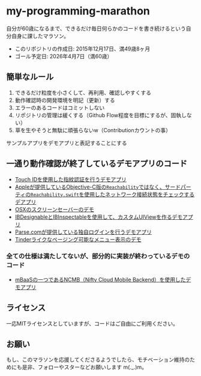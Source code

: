 # my-programming-marathon

自分が60歳になるまで、できるだけ毎日何らかのコードを書き続けるという自分自身に課したマラソン。

- このリポジトリの作成日: 2015年12月17日、満49歳8ヶ月
- ゴール予定日: 2026年4月7日（満60歳）

## 簡単なルール

1. できるだけ粒度を小さくして、再利用、確認しやすくする
2. 動作確認時の開発環境を明記（更新）する
3. エラーのあるコードはコミットしない
4. リポジトリの管理は緩くする（Github Flow程度を目標にするが、固執しない）
5. 草を生やそうと無駄に頑張らないw（Contributionカウントの事）

サンプルアプリをデモアプリと表記することにする

## 一通り動作確認が終了しているデモアプリのコード

- [Touch IDを使用した指紋認証を行うデモアプリ](./TouchIDDemo/README.md)
- [Appleが提供しているObjective-C版の`Reachability`ではなく、サードパーティの`Reachability.swift`を使用したネットワーク接続状態をチェックするデアプリ](./ReachabilityDemo/README.md)
- [OSXのスクリーンセーバーのデモ](./ScreenSaverDemo/README.md)
- [IBDesignableとIBInspectableを使用して、カスタムUIViewを作るデモアプリ](IBDesignableDemo/README.md)
- [Parse.comが提供している独自ログインを行うデモアプリ](./ParseLoginDemo/README.md)
- [Tinderライクなページング可能なメニュー表示のデモ](./TinderLikePageBasedApp/README.md)

### 全ての仕様は満たしてないが、部分的に実装が終わっているデモのコード

- [mBaaSの一つであるNCMB（Nifty Cloud Mobile Backend）を使用したデモアプリ](./NCMB_iOSAppDemo/README.md)


## ライセンス

一応MITライセンスとしていますが、コードはご自由にご利用ください。

## お願い
もし、このマラソンを応援してくださるようでしたら、モチベーション維持のためにも是非、フォローやスターなどお願いします m(._.)m。

